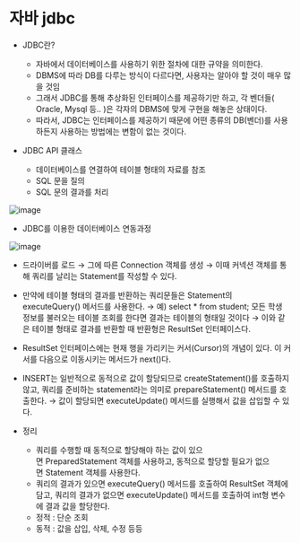 # 자바 jdbc

- JDBC란?
    - 자바에서 데이터베이스를 사용하기 위한 절차에 대한 규약을 의미한다.
    - DBMS에 따라 DB를 다루는 방식이 다르다면, 사용자는 알아야 할 것이 매우 많을 것임
    - 그래서 JDBC를 통해 추상화된 인터페이스를 제공하기만 하고, 각 벤더들( Oracle, Mysql 등.. )은 각자의 DBMS에 맞게 구현을 해놓은 상태이다.
    - 따라서, JDBC는 인터페이스를 제공하기 때문에 어떤 종류의 DB(벤더)를 사용하든지 사용하는 방법에는 변함이 없는 것이다.

- JDBC API 클래스
    - 데이터베이스를 연결하여 테이블 형태의 자료를 참조
    - SQL 문을 질의
    - SQL 문의 결과를 처리

![image](https://user-images.githubusercontent.com/46801877/156502661-5b082684-d635-4b30-8324-344f0c7a5bd6.png)


- JDBC를 이용한 데이터베이스 연동과정

![image](https://user-images.githubusercontent.com/46801877/156502697-0a6b4f14-7cbf-4ad1-979f-cbcf5ea2c89a.png)


- 드라이버를 로드 → 그에 따른 Connection 객체를 생성 → 이때 커넥션 객체를 통해 쿼리를 날리는 Statement를 작성할 수 있다.
- 만약에 테이블 형태의 결과를 반환하는 쿼리문들은 Statement의 executeQuery() 메서드를 사용한다. → 예) select * from student; 모든 학생 정보를 불러오는 테이블 조회를 한다면 결과는 테이블의 형태일 것이다 → 이와 같은 테이블 형태로 결과를 반환할 때 반환형은 ResultSet 인터페이스다.
- ResultSet 인터페이스에는 현재 행을 가리키는 커서(Cursor)의 개념이 있다. 이 커서를 다음으로 이동시키는 메서드가 next()다.
- INSERT는 일반적으로 동적으로 값이 할당되므로 createStatement()를 호출하지 않고, 쿼리를 준비하는 statement라는 의미로 prepareStatement() 메서드를 호출한다. → 값이 할당되면 executeUpdate() 메서드를 실행해서 값을 삽입할 수 있다.

- 정리
    - 쿼리를 수행할 때 동적으로 할당해야 하는 값이 있으면 PreparedStatement 객체를 사용하고, 동적으로 할당할 필요가 없으면 Statement 객체를 사용한다.
    - 쿼리의 결과가 있으면 executeQuery() 메서드를 호출하여 ResultSet 객체에 담고, 쿼리의 결과가 없으면 executeUpdate() 메서드를 호출하여 int형 변수에 결과 값을 할당한다.
    - 정적 : 단순 조회
    - 동적 : 값을 삽입, 삭제, 수정 등등
